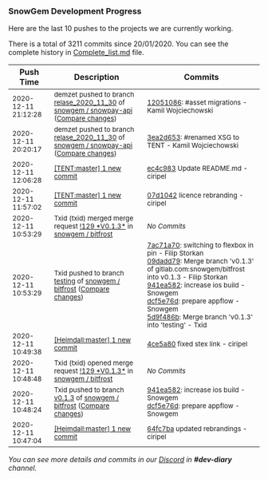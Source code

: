 
### SnowGem Development Progress

Here are the last 10 pushes to the projects we are currently working.

There is a total of 3211 commits since 20/01/2020. You can see the complete history in
 [Complete_list.md](Complete_list.md) file.

| Push Time | Description | Commits |
| --- | --- | --- |
| <sub>2020-12-11 21:12:28</sub> | <sub>demzet pushed to branch [relase\_2020\_11\_30](https://gitlab.com/snowgem/snowpay-api/commits/relase_2020_11_30) of [snowgem / snowpay\-api](https://gitlab.com/snowgem/snowpay-api) ([Compare changes](https://gitlab.com/snowgem/snowpay-api/compare/3ea2d653e68ed78d5e90a5c679b919ed8a5dc17f...12051086ca0f16b6468e344a496d3216b14b96e4))</sub> | <sub>[12051086](https://gitlab.com/snowgem/snowpay-api/-/commit/12051086ca0f16b6468e344a496d3216b14b96e4): #asset migrations - Kamil Wojciechowski</sub> |
| <sub>2020-12-11 20:20:17</sub> | <sub>demzet pushed to branch [relase\_2020\_11\_30](https://gitlab.com/snowgem/snowpay-api/commits/relase_2020_11_30) of [snowgem / snowpay\-api](https://gitlab.com/snowgem/snowpay-api) ([Compare changes](https://gitlab.com/snowgem/snowpay-api/compare/ccbbfcb6058f9b9b6493dd8e993e3ce485ae104e...3ea2d653e68ed78d5e90a5c679b919ed8a5dc17f))</sub> | <sub>[3ea2d653](https://gitlab.com/snowgem/snowpay-api/-/commit/3ea2d653e68ed78d5e90a5c679b919ed8a5dc17f): #renamed XSG to TENT - Kamil Wojciechowski</sub> |
| <sub>2020-12-11 12:06:28</sub> | <sub>[[TENT:master] 1 new commit](https://github.com/TENTOfficial/TENT/commit/ec4c9837f0405113d34009b7d185c148342ad392)</sub> | <sub>[ec4c983](https://github.com/TENTOfficial/TENT/commit/ec4c9837f0405113d34009b7d185c148342ad392) Update README.md - ciripel</sub> |
| <sub>2020-12-11 11:57:02</sub> | <sub>[[TENT:master] 1 new commit](https://github.com/TENTOfficial/TENT/commit/07d1042790529cccb78a0b8225bce5e27f679044)</sub> | <sub>[07d1042](https://github.com/TENTOfficial/TENT/commit/07d1042790529cccb78a0b8225bce5e27f679044) licence rebranding - ciripel</sub> |
| <sub>2020-12-11 10:53:29</sub> | <sub>Txid (txid) merged merge request [\!129 \*V0\.1\.3\*](https://gitlab.com/snowgem/bitfrost/-/merge_requests/129) in [snowgem / bitfrost](https://gitlab.com/snowgem/bitfrost)</sub> | <sub>_No Commits_</sub> |
| <sub>2020-12-11 10:53:29</sub> | <sub>Txid pushed to branch [testing](https://gitlab.com/snowgem/bitfrost/commits/testing) of [snowgem / bitfrost](https://gitlab.com/snowgem/bitfrost) ([Compare changes](https://gitlab.com/snowgem/bitfrost/compare/b9647f8858cc6d9faef593e9d2865de5e00865a5...5d9f486bf5f0ff3500920dccc44e3af1d322c60c))</sub> | <sub>[7ac71a70](https://gitlab.com/snowgem/bitfrost/-/commit/7ac71a70acda893e46b034d5725cf223d5c4d397): switching to flexbox in pin - Filip Storkan<br>[09dadd79](https://gitlab.com/snowgem/bitfrost/-/commit/09dadd794e4c2f530ec01debf3755fe3f68367ff): Merge branch 'v0.1.3' of gitlab.com:snowgem/bitfrost into v0.1.3 - Filip Storkan<br>[941ea582](https://gitlab.com/snowgem/bitfrost/-/commit/941ea58268c65b015d5f75296a141ee09f6a1374): increase ios build - Snowgem<br>[dcf5e76d](https://gitlab.com/snowgem/bitfrost/-/commit/dcf5e76d2662c966e799b3cbb439077939a4fcc1): prepare appflow - Snowgem<br>[5d9f486b](https://gitlab.com/snowgem/bitfrost/-/commit/5d9f486bf5f0ff3500920dccc44e3af1d322c60c): Merge branch 'v0.1.3' into 'testing' - Txid</sub> |
| <sub>2020-12-11 10:49:38</sub> | <sub>[[Heimdall:master] 1 new commit](https://github.com/ciripel/Heimdall/commit/4ce5a80932665881a4bb6d13ec490b8a289453a7)</sub> | <sub>[4ce5a80](https://github.com/ciripel/Heimdall/commit/4ce5a80932665881a4bb6d13ec490b8a289453a7) fixed stex link - ciripel</sub> |
| <sub>2020-12-11 10:48:48</sub> | <sub>Txid (txid) opened merge request [\!129 \*V0\.1\.3\*](https://gitlab.com/snowgem/bitfrost/-/merge_requests/129) in [snowgem / bitfrost](https://gitlab.com/snowgem/bitfrost)</sub> | <sub>_No Commits_</sub> |
| <sub>2020-12-11 10:48:24</sub> | <sub>Txid pushed to branch [v0\.1\.3](https://gitlab.com/snowgem/bitfrost/commits/v0.1.3) of [snowgem / bitfrost](https://gitlab.com/snowgem/bitfrost) ([Compare changes](https://gitlab.com/snowgem/bitfrost/compare/09dadd794e4c2f530ec01debf3755fe3f68367ff...dcf5e76d2662c966e799b3cbb439077939a4fcc1))</sub> | <sub>[941ea582](https://gitlab.com/snowgem/bitfrost/-/commit/941ea58268c65b015d5f75296a141ee09f6a1374): increase ios build - Snowgem<br>[dcf5e76d](https://gitlab.com/snowgem/bitfrost/-/commit/dcf5e76d2662c966e799b3cbb439077939a4fcc1): prepare appflow - Snowgem</sub> |
| <sub>2020-12-11 10:47:04</sub> | <sub>[[Heimdall:master] 1 new commit](https://github.com/ciripel/Heimdall/commit/64fc7baf4559bc48102be0971fdc5516568da3e3)</sub> | <sub>[64fc7ba](https://github.com/ciripel/Heimdall/commit/64fc7baf4559bc48102be0971fdc5516568da3e3) updated rebrandings - ciripel</sub> |

_You can see more details and commits in our [Discord](https://discord.gg/zumGnbg) in **#dev-diary** channel._
